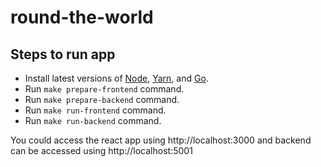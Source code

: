 # round-the-world

## Steps to run app

* Install latest versions of [Node](https://nodejs.org/en/download/), [Yarn](https://classic.yarnpkg.com/lang/en/docs/install/#mac-stable), and [Go](https://go.dev/doc/install).
* Run `make prepare-frontend` command.
* Run `make prepare-backend` command.
* Run `make run-frontend` command.
* Run `make run-backend` command.

You could access the react app using http://localhost:3000 and backend can be accessed using http://localhost:5001
